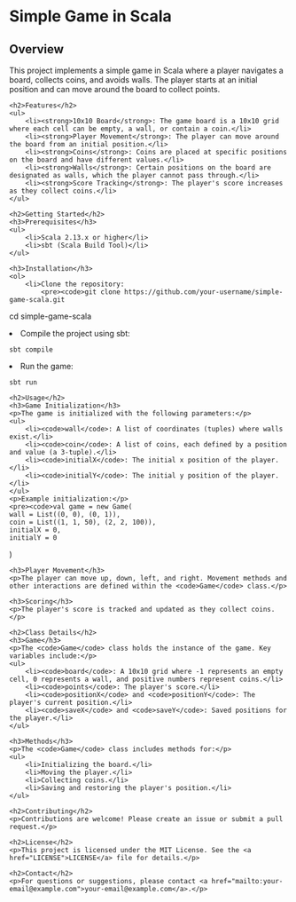 <!DOCTYPE html>
<html lang="en">
<head>
    <meta charset="UTF-8">
    <meta name="viewport" content="width=device-width, initial-scale=1.0">
    <title>Simple Game in Scala</title>
</head>
<body>
    <h1>Simple Game in Scala</h1>
    <h2>Overview</h2>
    <p>This project implements a simple game in Scala where a player navigates a board, collects coins, and avoids walls. The player starts at an initial position and can move around the board to collect points.</p>
    
    <h2>Features</h2>
    <ul>
        <li><strong>10x10 Board</strong>: The game board is a 10x10 grid where each cell can be empty, a wall, or contain a coin.</li>
        <li><strong>Player Movement</strong>: The player can move around the board from an initial position.</li>
        <li><strong>Coins</strong>: Coins are placed at specific positions on the board and have different values.</li>
        <li><strong>Walls</strong>: Certain positions on the board are designated as walls, which the player cannot pass through.</li>
        <li><strong>Score Tracking</strong>: The player's score increases as they collect coins.</li>
    </ul>
    
    <h2>Getting Started</h2>
    <h3>Prerequisites</h3>
    <ul>
        <li>Scala 2.13.x or higher</li>
        <li>sbt (Scala Build Tool)</li>
    </ul>
    
    <h3>Installation</h3>
    <ol>
        <li>Clone the repository:
            <pre><code>git clone https://github.com/your-username/simple-game-scala.git
cd simple-game-scala
            </code></pre>
        </li>
        <li>Compile the project using sbt:
            <pre><code>sbt compile
            </code></pre>
        </li>
        <li>Run the game:
            <pre><code>sbt run
            </code></pre>
        </li>
    </ol>
    
    <h2>Usage</h2>
    <h3>Game Initialization</h3>
    <p>The game is initialized with the following parameters:</p>
    <ul>
        <li><code>wall</code>: A list of coordinates (tuples) where walls exist.</li>
        <li><code>coin</code>: A list of coins, each defined by a position and value (a 3-tuple).</li>
        <li><code>initialX</code>: The initial x position of the player.</li>
        <li><code>initialY</code>: The initial y position of the player.</li>
    </ul>
    <p>Example initialization:</p>
    <pre><code>val game = new Game(
    wall = List((0, 0), (0, 1)),
    coin = List((1, 1, 50), (2, 2, 100)),
    initialX = 0,
    initialY = 0
)
    </code></pre>
    
    <h3>Player Movement</h3>
    <p>The player can move up, down, left, and right. Movement methods and other interactions are defined within the <code>Game</code> class.</p>
    
    <h3>Scoring</h3>
    <p>The player's score is tracked and updated as they collect coins.</p>
    
    <h2>Class Details</h2>
    <h3>Game</h3>
    <p>The <code>Game</code> class holds the instance of the game. Key variables include:</p>
    <ul>
        <li><code>board</code>: A 10x10 grid where -1 represents an empty cell, 0 represents a wall, and positive numbers represent coins.</li>
        <li><code>points</code>: The player's score.</li>
        <li><code>positionX</code> and <code>positionY</code>: The player's current position.</li>
        <li><code>saveX</code> and <code>saveY</code>: Saved positions for the player.</li>
    </ul>
    
    <h3>Methods</h3>
    <p>The <code>Game</code> class includes methods for:</p>
    <ul>
        <li>Initializing the board.</li>
        <li>Moving the player.</li>
        <li>Collecting coins.</li>
        <li>Saving and restoring the player's position.</li>
    </ul>
    
    <h2>Contributing</h2>
    <p>Contributions are welcome! Please create an issue or submit a pull request.</p>
    
    <h2>License</h2>
    <p>This project is licensed under the MIT License. See the <a href="LICENSE">LICENSE</a> file for details.</p>
    
    <h2>Contact</h2>
    <p>For questions or suggestions, please contact <a href="mailto:your-email@example.com">your-email@example.com</a>.</p>
</body>
</html>
